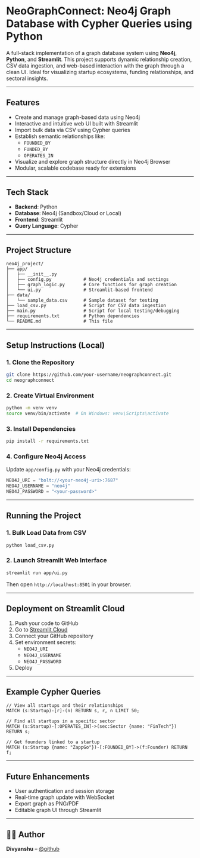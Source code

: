 #  NeoGraphConnect: Neo4j Graph Database with Cypher Queries using Python

A full-stack implementation of a graph database system using **Neo4j**, **Python**, and **Streamlit**. This project supports dynamic relationship creation, CSV data ingestion, and web-based interaction with the graph through a clean UI. Ideal for visualizing startup ecosystems, funding relationships, and sectoral insights.

---

##  Features

- Create and manage graph-based data using Neo4j
- Interactive and intuitive web UI built with Streamlit
- Import bulk data via CSV using Cypher queries
- Establish semantic relationships like:
  - `FOUNDED_BY`
  - `FUNDED_BY`
  - `OPERATES_IN`
- Visualize and explore graph structure directly in Neo4j Browser
- Modular, scalable codebase ready for extensions

---

## Tech Stack

- **Backend**: Python
- **Database**: Neo4j (Sandbox/Cloud or Local)
- **Frontend**: Streamlit
- **Query Language**: Cypher

---

## Project Structure

```
neo4j_project/
├── app/
│   ├── __init__.py
│   ├── config.py            # Neo4j credentials and settings
│   ├── graph_logic.py       # Core functions for graph creation
│   └── ui.py                # Streamlit-based frontend
├── data/
│   └── sample_data.csv      # Sample dataset for testing
├── load_csv.py              # Script for CSV data ingestion
├── main.py                  # Script for local testing/debugging
├── requirements.txt         # Python dependencies
└── README.md                # This file
```

---

## Setup Instructions (Local)

### 1. Clone the Repository

```bash
git clone https://github.com/your-username/neographconnect.git
cd neographconnect
```

### 2. Create Virtual Environment

```bash
python -m venv venv
source venv/bin/activate  # On Windows: venv\Scripts\activate
```

### 3. Install Dependencies

```bash
pip install -r requirements.txt
```

### 4. Configure Neo4j Access

Update `app/config.py` with your Neo4j credentials:

```python
NEO4J_URI = "bolt://<your-neo4j-uri>:7687"
NEO4J_USERNAME = "neo4j"
NEO4J_PASSWORD = "<your-password>"
```

---

## Running the Project

### 1. Bulk Load Data from CSV

```bash
python load_csv.py
```

### 2. Launch Streamlit Web Interface

```bash
streamlit run app/ui.py
```

Then open `http://localhost:8501` in your browser.

---

## Deployment on Streamlit Cloud

1. Push your code to GitHub
2. Go to [Streamlit Cloud](https://streamlit.io/cloud)
3. Connect your GitHub repository
4. Set environment secrets:
   - `NEO4J_URI`
   - `NEO4J_USERNAME`
   - `NEO4J_PASSWORD`
5. Deploy 

---

## Example Cypher Queries

```cypher
// View all startups and their relationships
MATCH (s:Startup)-[r]-(n) RETURN s, r, n LIMIT 50;

// Find all startups in a specific sector
MATCH (s:Startup)-[:OPERATES_IN]->(sec:Sector {name: "FinTech"}) RETURN s;

// Get founders linked to a startup
MATCH (s:Startup {name: "ZappGo"})-[:FOUNDED_BY]->(f:Founder) RETURN f;
```

---

##  Future Enhancements

- User authentication and session storage
- Real-time graph update with WebSocket
- Export graph as PNG/PDF
- Editable graph UI through Streamlit

---

## 👨‍💻 Author

**Divyanshu** – [@github](https://github.com/divyanshu-gh)


